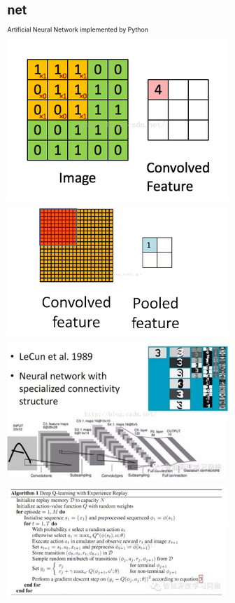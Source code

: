 # net
Artificial Neural Network implemented by Python

![convolution](https://github.com/Mooooony/net/blob/master/image/convolution.gif)

![pool](https://github.com/Mooooony/net/blob/master/image/pool.gif)

![CNN](https://github.com/Mooooony/net/blob/master/image/CNN.jpeg)

![DQN](https://github.com/Mooooony/net/blob/master/image/DQN.jpeg)
